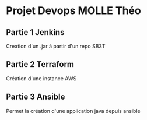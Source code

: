 # Projet Devops MOLLE Théo


## Partie 1 Jenkins

Creation d'un .jar à partir d'un repo SB3T

## Partie 2 Terraform

Création d'une instance AWS 

## Partie 3 Ansible

Permet la création d'une application java depuis ansible
